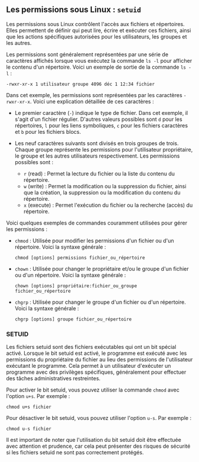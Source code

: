 ## Les permissions sous Linux : `setuid`

Les permissions sous Linux contrôlent l'accès aux fichiers et répertoires. Elles permettent de définir qui peut lire, écrire et exécuter ces fichiers, ainsi que les actions spécifiques autorisées pour les utilisateurs, les groupes et les autres.

Les permissions sont généralement représentées par une série de caractères affichés lorsque vous exécutez la commande `ls -l` pour afficher le contenu d'un répertoire. Voici un exemple de sortie de la commande `ls -l` :

```
-rwxr-xr-x 1 utilisateur groupe 4096 déc 1 12:34 fichier
```

Dans cet exemple, les permissions sont représentées par les caractères `-rwxr-xr-x`. Voici une explication détaillée de ces caractères :

- Le premier caractère (`-`) indique le type de fichier. Dans cet exemple, il s'agit d'un fichier régulier. D'autres valeurs possibles sont `d` pour les répertoires, `l` pour les liens symboliques, `c` pour les fichiers caractères et `b` pour les fichiers blocs.

- Les neuf caractères suivants sont divisés en trois groupes de trois. Chaque groupe représente les permissions pour l'utilisateur propriétaire, le groupe et les autres utilisateurs respectivement. Les permissions possibles sont :

  - `r` (read) : Permet la lecture du fichier ou la liste du contenu du répertoire.
  - `w` (write) : Permet la modification ou la suppression du fichier, ainsi que la création, la suppression ou la modification du contenu du répertoire.
  - `x` (execute) : Permet l'exécution du fichier ou la recherche (accès) du répertoire.

Voici quelques exemples de commandes couramment utilisées pour gérer les permissions :

- `chmod` : Utilisée pour modifier les permissions d'un fichier ou d'un répertoire. Voici la syntaxe générale :
  ```
  chmod [options] permissions fichier_ou_répertoire
  ```

- `chown` : Utilisée pour changer le propriétaire et/ou le groupe d'un fichier ou d'un répertoire. Voici la syntaxe générale :
  ```
  chown [options] propriétaire:fichier_ou_groupe fichier_ou_répertoire
  ```

- `chgrp` : Utilisée pour changer le groupe d'un fichier ou d'un répertoire. Voici la syntaxe générale :
  ```
  chgrp [options] groupe fichier_ou_répertoire
  ```
### SETUID

Les fichiers setuid sont des fichiers exécutables qui ont un bit spécial activé. Lorsque le bit setuid est activé, le programme est exécuté avec les permissions du propriétaire du fichier au lieu des permissions de l'utilisateur exécutant le programme. Cela permet à un utilisateur d'exécuter un programme avec des privilèges spécifiques, généralement pour effectuer des tâches administratives restreintes.

Pour activer le bit setuid, vous pouvez utiliser la commande `chmod` avec l'option `u+s`. Par exemple :
```
chmod u+s fichier
```

Pour désactiver le bit setuid, vous pouvez utiliser l'option `u-s`. Par exemple :
```
chmod u-s fichier
```

Il est important de noter que l'utilisation du bit setuid doit être effectuée avec attention et prudence, car cela peut présenter des risques de sécurité si les fichiers setuid ne sont pas correctement protégés. 

